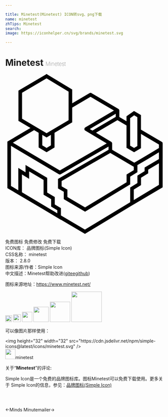 ```yaml
---

title: Minetest(Minetest) ICON转svg、png下载
name: minetest
zhTips: Minetest
search: 
image: https://iconhelper.cn/svg/brands/minetest.svg

---
```


# Minetest  <small style="font-size: 60%;font-weight: 100">Minetest</small>

<div id="svg" class="svg-wrap">
<svg role="img" viewBox="0 0 24 24" xmlns="http://www.w3.org/2000/svg"><title>Minetest icon</title><path d="M23.69 12.436l-.406.24-2.31 1.355v.558l-1.087.667v1.11l-1.087.664v2.857l4.89-2.872v-4.044zm-.543.96v3.298l-3.803 2.234v-1.583l1.087-.666v-1.11l1.086-.666v-.551zm-3.77-7.854l-1.128.792v4.746l.139.08 1.004.577 1.03-.603V6.152zm.026.654l.475.278v4.339l-.49.286-.597-.344v-4.13zM6.215 0l-4.24 2.491V7.03l.136.08 2.907 1.708v2.205l.134.08 1.061.637 1.196-.717V8.816l2.662-1.565V2.327zm-.003.643l3.316 2V6.93L6.213 8.878 2.52 6.708V2.812zm.654 8.492v1.57l-.653.39-.651-.39V9.135l.651.383zm8.947 2.074l-7.88 4.54v1.434l.869.5v1.107l3.208 1.881 6.79-4.102v-1.166l1.087-.666v-1.15zm-.002.638l3.533 2.061v.515l-1.086.665v1.164l-6.251 3.777-2.66-1.56v-1.11l-.87-.5v-.785zm-2.98-9.03a.258.258 0 00-.143.038l-2.616 1.543v.64l2.753-1.624 3.529 2.067-4.317 2.533a.28.28 0 00-.001.48l3.23 1.92-7.058 4.069-7.067-4.175 3.202-1.89-.544-.32-3.337 1.97a.28.28 0 000 .48l7.608 4.494c.083.049.185.05.27 0l7.606-4.382a.28.28 0 00.003-.482l-3.235-1.922 4.32-2.535a.28.28 0 000-.48L12.96 2.853a.312.312 0 00-.13-.038zm4.207 2.427zm.1.104zm.033.137a.275.275 0 01-.136.237l-.407.24v.468l-3.515 2.062.542.322 3.38-1.983a.279.279 0 00.136-.24zm-14.128 8.17v1.1l-1.086-.665v3.978l6.412 3.82v-1.752l-.924-.555V18.47l-1.141-.666v-2.218zm.544.963l2.173 1.286v2.22l1.141.667V19.9l.925.554v.467L2.5 17.75v-2.681l1.087.666v-.49zM11.88 3.33l-1.809 1.065v.003l1.81-1.067zM3.79 8.095L.309 10.147v6.979L11.99 24l11.681-7.042v-6.7l-3.25-1.909v.64l2.707 1.59v6.062l-11.141 6.716L.85 16.805v-6.027l-.389-.23a.28.28 0 010-.48L3.8 8.098zm19.9 4.34l-.406.24-2.31 1.356v.558l-1.087.666v1.11l-1.087.665v2.857l4.89-2.872v-4.044zm-.543.96v3.3l-3.803 2.233v-1.584l1.086-.665v-1.11l1.087-.666v-.551zm-3.77-7.853l-1.129.792v4.746l.14.08 1.003.577 1.031-.603V6.152zm.025.654l.476.278v4.338l-.49.287-.597-.344v-4.13zM6.216 0l-4.24 2.491V7.03l.136.08L5.02 8.817v2.205l.134.08 1.06.637 1.197-.717V8.815l2.662-1.564V2.327zm-.003.643l3.316 2V6.93L6.214 8.878 2.52 6.708V2.812zm.654 8.492v1.57l-.653.39-.651-.39V9.135l.651.383zm8.947 2.074l-7.88 4.54v1.434l.869.5v1.107l3.208 1.881 6.79-4.102v-1.166l1.087-.666v-1.15zm-.002.638l3.533 2.061v.515l-1.087.665v1.164l-6.25 3.777-2.661-1.56v-1.11l-.87-.5v-.786zm-2.98-9.03a.258.258 0 00-.143.038l-2.616 1.543v.64l2.753-1.624 3.529 2.067-4.318 2.533a.28.28 0 000 .48l3.23 1.92-7.059 4.068-7.067-4.174 3.203-1.89-.544-.32-3.337 1.97a.28.28 0 000 .48L8.07 15.04c.084.05.186.05.27.001l7.607-4.382a.28.28 0 00.003-.482l-3.235-1.922 4.32-2.535a.28.28 0 000-.481L12.96 2.854a.31.31 0 00-.13-.038zm4.207 2.427zm.1.104zm.033.137a.275.275 0 01-.136.236l-.407.24v.47l-3.515 2.061.542.322 3.38-1.983a.279.279 0 00.136-.24zm0 .968v.137c0 .1-.052.191-.136.24l-.156.092 1.37.8v-.64zm3.252 1.897v.64l2.725 1.59v.512l-1.984 1.195-1.764 1.03-3.316-1.949v-.95c0-.098-.05-.19-.135-.24l-2.295-1.363-.543.319 2.43 1.444v.95c0 .1.052.192.137.242l3.586 2.107c.083.05.186.05.27.001l1.901-1.11h.004l1.709-1.03v.902l.001.026c.002.02.007.038.011.054.003.007.007.02.011.027.005.007.007.015.012.026l.014.023c.023.03.048.055.079.075l.022.015.026.011a.08.08 0 00.026.007.264.264 0 00.16-.007l.026-.011c.015-.007.034-.019.047-.027.007-.007.015-.01.022-.019.007-.007.011-.015.018-.018l.019-.023c.004-.007.011-.015.015-.023a.139.139 0 00.022-.05c.003-.008.004-.02.007-.027l.004-.027a.239.239 0 00.001-.026v-2.222c0-.1-.051-.192-.136-.242zm-17.38 5.305v1.1l-1.086-.665v3.978l6.412 3.819v-1.751l-.925-.555v-1.112l-1.14-.666v-2.218zm.544.963l2.173 1.286v2.22l1.14.667v1.107l.925.555v.467l-5.325-3.17v-2.681l1.087.666v-.49zM11.88 3.33l-1.808 1.065v.003l1.81-1.067zM3.792 8.095L.308 10.147v6.978L11.992 24l11.681-7.043v-6.699l-3.25-1.909v.64l2.707 1.59v6.062l-11.141 6.716L.852 16.805v-6.028l-.389-.23a.28.28 0 010-.48L3.8 8.1z"/></svg>
</div>
<detail full-name='minetest'></detail>

<div class="detail-page">
<p>
<span><span class="badge-success badge">免费图标</span> <span class="badge-success badge">免费修改</span>  <span class="badge-success badge">免费下载</span> </span>
<br/>
<span>
ICON库：
<span class="badge-secondary badge">品牌图标(Simple Icon)</span> 
</span>
<br/>
<span>
CSS名称：
<span class="badge-secondary badge">minetest</span> 
</span>

<br/>
<span>
版本：
<span class="badge-secondary badge">2.8.0</span> 
</span>
<br/>
<span>图标来源/作者：<span class="badge-light badge">Simple Icon</span></span> 
<br/>
<span class="zh-detail">中文描述：<span class="badge-primary badge">Minetest</span><span class="help-link"><span>帮助改进</span>(<a href="https://gitee.com/liuwave/icon-helper/edit/master/json/brands/minetest.json" target="_blank" rel="noopener noreferrer">gitee</a><a href="https://github.com/liuwave/icon-helper/edit/master/json/brands/minetest.json" target="_blank" rel="noopener noreferrer">github</a></span>)</span><br/>
</p>
</div><div class="description description alert alert-light"><p>图标来源地址：<a href="https://www.minetest.net/" target="_blank" rel="noopener noreferrer">https://www.minetest.net/</a></p></div>
<div class="alert alert-dark">
<img height="21" width="21" src="https://cdn.jsdelivr.net/npm/simple-icons@latest/icons/minetest.svg" />
<img height="24" width="24" src="https://cdn.jsdelivr.net/npm/simple-icons@latest/icons/minetest.svg" />
<img height="32" width="32" src="https://cdn.jsdelivr.net/npm/simple-icons@latest/icons/minetest.svg" />
<img height="48" width="48" src="https://cdn.jsdelivr.net/npm/simple-icons@latest/icons/minetest.svg" />
<img height="64" width="64" src="https://cdn.jsdelivr.net/npm/simple-icons@latest/icons/minetest.svg" />
<img height="96" width="96" src="https://cdn.jsdelivr.net/npm/simple-icons@latest/icons/minetest.svg" />

</div>
<div>
  <p>可以像图片那样使用：    
  </p>
  <div class="alert alert-primary" style="font-size: 14px">
    &lt;img height="32" width="32" src="https://cdn.jsdelivr.net/npm/simple-icons@latest/icons/minetest.svg" /&gt;
    <copy-btn content='<img height="32" width="32" src="https://cdn.jsdelivr.net/npm/simple-icons@latest/icons/minetest.svg" />'></copy-btn>
  </div>
  <div class="alert alert-secondary">
    <img height="32" width="32" src="https://cdn.jsdelivr.net/npm/simple-icons@latest/icons/minetest.svg" />minetest
    <copy-btn content="minetest" btn-title="复制图标名称"></copy-btn>
  </div>
</div>
<div class="icon-detail__container">
<p>关于“<b>Minetest</b>”的评论:</p>
</div>
<Vssue title="关于“Minetest”的评论" />
<div><p>Simple Icon是一个免费的品牌图标库。图标Minetest可以免费下载使用。更多关于  Simple Icon的信息，参见：<a target="_blank" href="https://iconhelper.cn/brands.html">品牌图标(Simple Icon)</a>
</p></div>


<div style="padding:2rem 0 " class="page-nav"><p class="inner"><span class="prev">←<router-link to="/icon/minds.html">Minds</router-link></span> <span class="next"><router-link to="/icon/minutemailer.html">Minutemailer</router-link>→</span></p></div>
